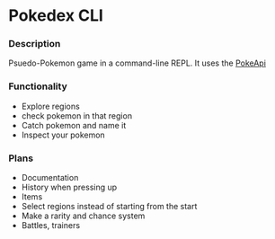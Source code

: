 # Pokedex CLI

### Description
Psuedo-Pokemon game in a command-line REPL. It uses the [PokeApi](https://pokeapi.co/) 

### Functionality 
* Explore regions
* check pokemon in that region
* Catch pokemon and name it
* Inspect your pokemon

### Plans
* Documentation
* History when pressing up
* Items
* Select regions instead of starting from the start
* Make a rarity and chance system
* Battles, trainers
